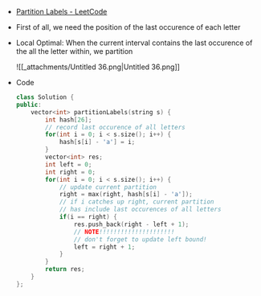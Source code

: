 - [Partition Labels - LeetCode](https://leetcode.com/problems/partition-labels/description/)
- First of all, we need the position of the last occurence of each letter
- Local Optimal: When the current interval contains the last occurence of the all the letter within, we partition
    
    ![[_attachments/Untitled 36.png|Untitled 36.png]]
    
- Code
    
    ```C++
    class Solution {
    public:
        vector<int> partitionLabels(string s) {
            int hash[26];
            // record last occurence of all letters
            for(int i = 0; i < s.size(); i++) {
                hash[s[i] - 'a'] = i;
            }
            vector<int> res;
            int left = 0;
            int right = 0;
            for(int i = 0; i < s.size(); i++) {
                // update current partition
                right = max(right, hash[s[i] - 'a']);
                // if i catches up right, current partition
                // has include last occurences of all letters
                if(i == right) {
                    res.push_back(right - left + 1);
                    // NOTE!!!!!!!!!!!!!!!!!!!!!
                    // don't forget to update left bound!
                    left = right + 1;
                }
            }
            return res;
        }
    };
    ```